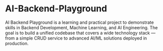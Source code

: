 # AI-Backend-Playground
AI Backend Playground is a learning and practical project to demonstrate skills in Backend Development, Machine Learning, and AI Engineering. The goal is to build a unified codebase that covers a wide technology stack — from a simple CRUD service to advanced AI/ML solutions deployed in production.
